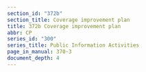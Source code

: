 ```yaml
---
section_id: "372b"
section_title: Coverage improvement plan
title: 372b Coverage improvement plan
abbr: CP
series_id: "300"
series_title: Public Information Activities
page_in_manual: 370-3
document_depth: 4
---
```

